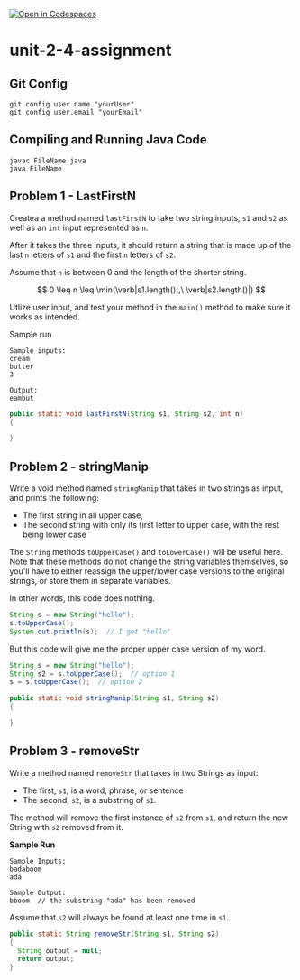 [![Open in Codespaces](https://classroom.github.com/assets/launch-codespace-2972f46106e565e64193e422d61a12cf1da4916b45550586e14ef0a7c637dd04.svg)](https://classroom.github.com/open-in-codespaces?assignment_repo_id=20786862)
# unit-2-4-assignment

## Git Config
```
git config user.name "yourUser"
git config user.email "yourEmail"
```

## Compiling and Running Java Code
```
javac FileName.java
java FileName
```

## Problem 1 - LastFirstN
Createa a method named `lastFirstN` to take two string inputs, `s1` and `s2` as well as an `int` input represented as `n`.

After it takes the three inputs, it should return a string that is made up of the last `n` letters of `s1` and the first `n` letters of `s2`.

Assume that `n` is between 0 and the length of the shorter string.

$$ 0 \leq n \leq \min(\verb|s1.length()|,\ \verb|s2.length()|) $$

Utlize user input, and test your method in the `main()` method to make sure it works as intended.

Sample run
```
Sample inputs:
cream
butter
3

Output:
eambut
```

```java
public static void lastFirstN(String s1, String s2, int n)
{

}
```

## Problem 2 - stringManip
Write a void method named `stringManip` that takes in two strings as input, and prints the following:
* The first string in all upper case,
* The second string with only its first letter to upper case, with the rest being lower case

The `String` methods `toUpperCase()` and `toLowerCase()` will be useful here.  Note that these methods do not change the string variables themselves, so you'll have to either reassign the upper/lower case versions to the original strings, or store them in separate variables.

In other words, this code does nothing.
```java
String s = new String("hello");
s.toUpperCase();
System.out.println(s);  // I get "hello"
```

But this code will give me the proper upper case version of my word.
```java
String s = new String("hello");
String s2 = s.toUpperCase();  // option 1
s = s.toUpperCase();  // option 2
```

```java
public static void stringManip(String s1, String s2)
{

}
```

## Problem 3 - removeStr
Write a method named `removeStr` that takes in two Strings as input:
* The first, `s1`, is a word, phrase, or sentence
* The second, `s2`, is a substring of `s1`.

The method will remove the first instance of `s2` from `s1`, and return the new String with `s2` removed from it.

**Sample Run**
```
Sample Inputs:
badaboom
ada

Sample Output:
bboom  // the substring "ada" has been removed
```

Assume that `s2` will always be found at least one time in `s1`.

```java
public static String removeStr(String s1, String s2)
{
  String output = null;
  return output;
}
```
